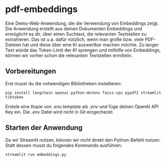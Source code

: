 # pdf-embeddings
Eine Demo-Web-Anwendung, die die Verwendung von Embeddings zeigt. Die Anwendung erstellt aus deinen Dokumenten Embeddings und ermöglicht es dir, über einen Suchtext, die relevanten Textstellen zu extrahieren.
Das ist u.a. dafür nützlich, wenn man große bzw. viele PDF-Dateien hat und diese über eine KI auswertbar machen möchte. Zu langer Text würde das Token-Limit der KI sprengen und mithilfe von Embeddings, können wir 
vorher schon die relevanten Textstellen ermitteln.

## Vorbereitungen

Erst musst du die notwendigen Bibliotheken installieren:

`pip install langchain openai python-dotenv faiss-cpu pypdf2 streamlit tiktoken`

Erstele eine Kopie von *.env.template* als *.env* und füge deinen OpenAI API Key ein. Die *.env* Datei wird nicht in Git eingecheckt.

## Starten der Anwendung
Da wir Streamlit nutzen, können wir nicht direkt den Python-Befehl nutzen. Statt dessen musst du folgendes Kommando ausführen:

`streamlit run embeddings.py`